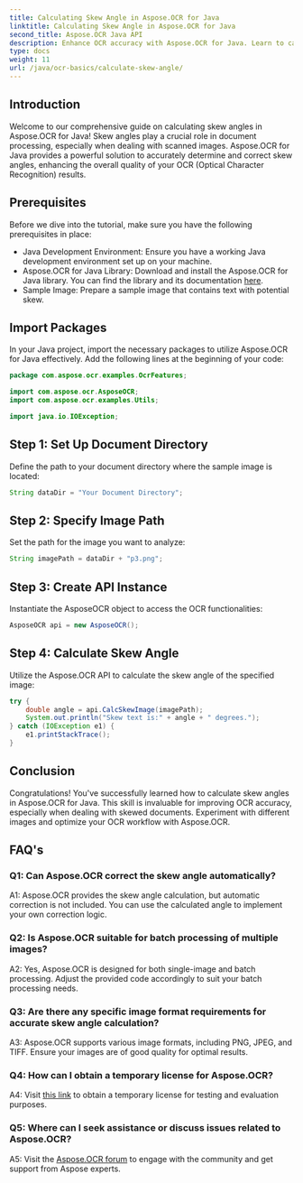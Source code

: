 ```yaml
---
title: Calculating Skew Angle in Aspose.OCR for Java
linktitle: Calculating Skew Angle in Aspose.OCR for Java
second_title: Aspose.OCR Java API
description: Enhance OCR accuracy with Aspose.OCR for Java. Learn to calculate skew angles step-by-step. Improve document processing effortlessly.
type: docs
weight: 11
url: /java/ocr-basics/calculate-skew-angle/
---
```

## Introduction

Welcome to our comprehensive guide on calculating skew angles in Aspose.OCR for Java! Skew angles play a crucial role in document processing, especially when dealing with scanned images. Aspose.OCR for Java provides a powerful solution to accurately determine and correct skew angles, enhancing the overall quality of your OCR (Optical Character Recognition) results.

## Prerequisites

Before we dive into the tutorial, make sure you have the following prerequisites in place:

- Java Development Environment: Ensure you have a working Java development environment set up on your machine.
- Aspose.OCR for Java Library: Download and install the Aspose.OCR for Java library. You can find the library and its documentation [here](https://reference.aspose.com/ocr/java/).
- Sample Image: Prepare a sample image that contains text with potential skew.

## Import Packages

In your Java project, import the necessary packages to utilize Aspose.OCR for Java effectively. Add the following lines at the beginning of your code:

```java
package com.aspose.ocr.examples.OcrFeatures;

import com.aspose.ocr.AsposeOCR;
import com.aspose.ocr.examples.Utils;

import java.io.IOException;
```

## Step 1: Set Up Document Directory

Define the path to your document directory where the sample image is located:

```java
String dataDir = "Your Document Directory";
```

## Step 2: Specify Image Path

Set the path for the image you want to analyze:

```java
String imagePath = dataDir + "p3.png";
```

## Step 3: Create API Instance

Instantiate the AsposeOCR object to access the OCR functionalities:

```java
AsposeOCR api = new AsposeOCR();
```

## Step 4: Calculate Skew Angle

Utilize the Aspose.OCR API to calculate the skew angle of the specified image:

```java
try {
    double angle = api.CalcSkewImage(imagePath);
    System.out.println("Skew text is:" + angle + " degrees.");
} catch (IOException e1) {
    e1.printStackTrace();
}
```

## Conclusion

Congratulations! You've successfully learned how to calculate skew angles in Aspose.OCR for Java. This skill is invaluable for improving OCR accuracy, especially when dealing with skewed documents. Experiment with different images and optimize your OCR workflow with Aspose.OCR.

## FAQ's

### Q1: Can Aspose.OCR correct the skew angle automatically?

A1: Aspose.OCR provides the skew angle calculation, but automatic correction is not included. You can use the calculated angle to implement your own correction logic.

### Q2: Is Aspose.OCR suitable for batch processing of multiple images?

A2: Yes, Aspose.OCR is designed for both single-image and batch processing. Adjust the provided code accordingly to suit your batch processing needs.

### Q3: Are there any specific image format requirements for accurate skew angle calculation?

A3: Aspose.OCR supports various image formats, including PNG, JPEG, and TIFF. Ensure your images are of good quality for optimal results.

### Q4: How can I obtain a temporary license for Aspose.OCR?

A4: Visit [this link](https://purchase.aspose.com/temporary-license/) to obtain a temporary license for testing and evaluation purposes.

### Q5: Where can I seek assistance or discuss issues related to Aspose.OCR?

A5: Visit the [Aspose.OCR forum](https://forum.aspose.com/c/ocr/16) to engage with the community and get support from Aspose experts.
